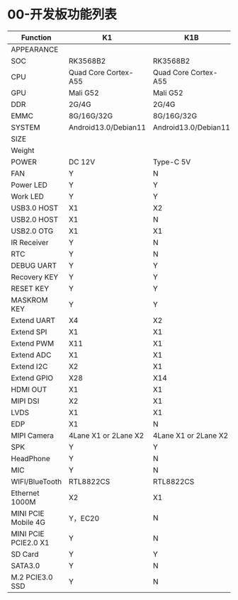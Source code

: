 # 00-开发板功能列表

| Function             | K1                   | K1B                  |
| -------------------- | -------------------- | -------------------- |
| APPEARANCE           |                      |                      |
| SOC                  | RK3568B2             | RK3568B2             |
| CPU                  | Quad Core Cortex-A55 | Quad Core Cortex-A55 |
| GPU                  | Mali G52             | Mali G52             |
| DDR                  | 2G/4G                | 2G/4G                |
| EMMC                 | 8G/16G/32G           | 8G/16G/32G           |
| SYSTEM               | Android13.0/Debian11 | Android13.0/Debian11 |
| SIZE                 |                      |                      |
| Weight               |                      |                      |
| POWER                | DC 12V               | Type-C 5V            |
| FAN                  | Y                    | N                    |
| Power LED            | Y                    | Y                    |
| Work LED             | Y                    | Y                    |
| USB3.0 HOST          | X1                   | X2                   |
| USB2.0 HOST          | X1                   | N                    |
| USB2.0 OTG           | X1                   | X1                   |
| IR Receiver          | Y                    | N                    |
| RTC                  | Y                    | N                    |
| DEBUG UART           | Y                    | Y                    |
| Recovery KEY         | Y                    | Y                    |
| RESET KEY            | Y                    | Y                    |
| MASKROM KEY          | Y                    | Y                    |
| Extend UART          | X4                   | X2                   |
| Extend SPI           | X1                   | X1                   |
| Extend PWM           | X11                  | X1                   |
| Extend ADC           | X1                   | X1                   |
| Extend I2C           | X2                   | X1                   |
| Extend GPIO          | X28                  | X14                  |
| HDMI OUT             | X1                   | X1                   |
| MIPI DSI             | X2                   | X1                   |
| LVDS                 | X1                   | X1                   |
| EDP                  | X1                   | N                    |
| MIPI Camera          | 4Lane X1 or 2Lane X2 | 4Lane X1 or 2Lane X2 |
| SPK                  | Y                    | Y                    |
| HeadPhone            | Y                    | N                    |
| MIC                  | Y                    | N                    |
| WIFI/BlueTooth       | RTL8822CS            | RTL8822CS            |
| Ethernet 1000M       | X2                   | X1                   |
| MINI PCIE Mobile 4G  | Y，EC20              | N                    |
| MINI PCIE PCIE2.0 X1 | Y                    | N                    |
| SD Card              | Y                    | Y                    |
| SATA3.0              | Y                    | N                    |
| M.2 PCIE3.0 SSD      | Y                    | N                    |

